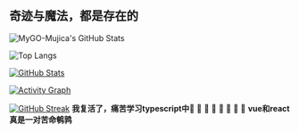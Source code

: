 ## 奇迹与魔法，都是存在的

![MyGO-Mujica's GitHub Stats](https://github-readme-stats.vercel.app/api?username=MyGO-Mujica)

![Top Langs](https://github-readme-stats.vercel.app/api/top-langs/?username=MyGO-Mujica&layout=compact)

[![GitHub Stats](https://github-readme-stats.vercel.app/api?username=MyGO-Mujica&show_icons=true&theme=radical)](https://github.com/MyGO-Mujica)

[![Activity Graph](https://activity-graph.herokuapp.com/graph?username=MyGO-Mujica&theme=react-dark)](https://github.com/MyGO-Mujica)

[![GitHub Streak](https://github-readme-streak-stats.herokuapp.com/?user=MyGO-Mujica&theme=dark)](https://github.com/MyGO-Mujica)
**我复活了，痛苦学习typescript中**🚀 🚀 🚀 🚀 🚀 🚀 🚀 🚀 
**vue和react真是一对苦命鹌鹑**
